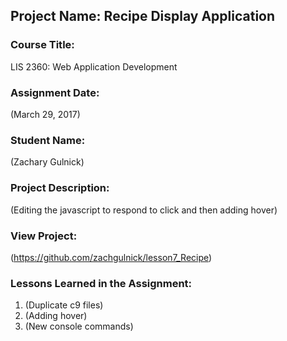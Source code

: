 ## Project Name:  Recipe Display Application

### Course Title:
LIS 2360:  Web Application Development

### Assignment Date:  
(March 29, 2017)

### Student Name:  
(Zachary Gulnick)

### Project Description:
(Editing the javascript to respond to click and then adding hover)

### View Project:
(https://github.com/zachgulnick/lesson7_Recipe)

### Lessons Learned in the Assignment:
1. (Duplicate c9 files)
2. (Adding hover)
3. (New console commands)
